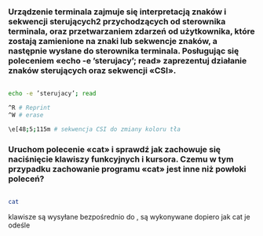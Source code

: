 ### Urządzenie terminala zajmuje się interpretacją znaków i sekwencji sterujących2 przychodzących od sterownika terminala, oraz przetwarzaniem zdarzeń od użytkownika, które zostają zamienione na znaki lub sekwencje znaków, a następnie wysłane do sterownika terminala. Posługując się poleceniem «echo -e ’sterujacy’; read» zaprezentuj działanie znaków sterujących oraz sekwencji «CSI». 

```bash

echo -e ’sterujacy’; read

^R # Reprint
^W # erase

\e[48;5;115m # sekwencja CSI do zmiany koloru tła

```

### Uruchom polecenie «cat» i sprawdź jak zachowuje się naciśnięcie klawiszy funkcyjnych i kursora. Czemu w tym przypadku zachowanie programu «cat» jest inne niż powłoki poleceń?

```bash

cat
```

klawisze są wysyłane bezpośrednio do <cat>, są wykonywane dopiero jak cat je odeśle